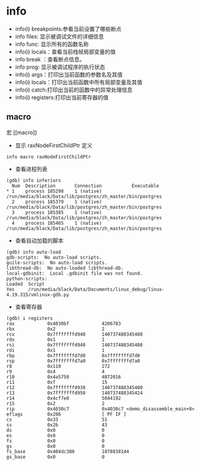 # info

- info(i) breakpoints:参看当前设置了哪些断点
- info files: 显示被调试文件的详细信息
- info func: 显示所有的函数名称
- info(i) locals：查看当前栈帧局部变量的值
- info break ：查看断点信息。
- info prog: 显示被调试程序的执行状态
- info(i) args：打印出当前函数的参数名及其值
- info(i) locals：打印出当前函数中所有局部变量及其值
- info(i) catch:打印出当前的函数中的异常处理信息
- info(i) registers:打印出当前寄存器的值

## macro
宏 [[macro]]

- 显示 raxNodeFirstChildPtr 定义
```shell
info macro raxNodeFirstChildPtr
```

- 查看进程列表
```shell
(gdb) info inferiors 
  Num  Description       Connection           Executable        
* 1    process 185298    1 (native)           /run/media/black/Data/lib/postgres/zh_master/bin/postgres 
  2    process 185379    1 (native)           /run/media/black/Data/lib/postgres/zh_master/bin/postgres 
  3    process 185385    1 (native)           /run/media/black/Data/lib/postgres/zh_master/bin/postgres 
  4    process 185465    1 (native)           /run/media/black/Data/lib/postgres/zh_master/bin/postgres 
```

- 查看自动加载的脚本
```shell
(gdb) info auto-load
gdb-scripts:  No auto-load scripts.
guile-scripts:  No auto-load scripts.
libthread-db:  No auto-loaded libthread-db.
local-gdbinit:  Local .gdbinit file was not found.
python-scripts:
Loaded  Script
Yes     /run/media/black/Data/Documents/linux_debug/linux-4.19.315/vmlinux-gdb.py
```

- 查看寄存器
```shell
(gdb) i registers
rax            0x4030bf            4206783
rbx            0x2                 2
rcx            0x7fffffffd940      140737488345408
rdx            0x1                 1
rsi            0x7fffffffd940      140737488345408
rdi            0x1                 1
rbp            0x7fffffffd7d0      0x7fffffffd7d0
rsp            0x7fffffffd7a0      0x7fffffffd7a0
r8             0x110               272
r9             0x4                 4
r10            0x4a5750            4872016
r11            0xf                 15
r12            0x7fffffffd938      140737488345400
r13            0x7fffffffd950      140737488345424
r14            0x4cf7e0            5044192
r15            0x2                 2
rip            0x4030c7            0x4030c7 <demo_disassemble_main+8>
eflags         0x206               [ PF IF ]
cs             0x33                51
ss             0x2b                43
ds             0x0                 0
es             0x0                 0
fs             0x0                 0
gs             0x0                 0
fs_base        0x404dc380          1078838144
gs_base        0x0                 0
```
